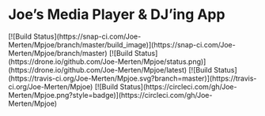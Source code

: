 Joe’s Media Player & DJ’ing App
===============================

<!-- snap-ci   -->  [![Build Status](https://snap-ci.com/Joe-Merten/Mpjoe/branch/master/build_image)](https://snap-ci.com/Joe-Merten/Mpjoe/branch/master)

<!-- drone.io  -->  [![Build Status](https://drone.io/github.com/Joe-Merten/Mpjoe/status.png)](https://drone.io/github.com/Joe-Merten/Mpjoe/latest)

<!-- travis-ci -->  [![Build Status](https://travis-ci.org/Joe-Merten/Mpjoe.svg?branch=master)](https://travis-ci.org/Joe-Merten/Mpjoe)

<!-- circle-ci -->  [![Build Status](https://circleci.com/gh/Joe-Merten/Mpjoe.png?style=badge)](https://circleci.com/gh/Joe-Merten/Mpjoe)
